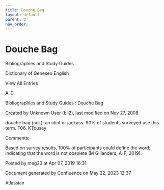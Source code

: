 ```yaml
---
title: Douche Bag
layout: default
parent: D
nav_order:
---
```


# Douche Bag

Bibliographies and Study Guides

Dictionary of Geneseo English

View All Entries

A-D

Bibliographies and Study Guides : Douche Bag

Created by  Unknown User (bli2), last modified on Nov 27, 2008

douche bag (adj.): an idiot or jackass. 90% of students surveyed use this term. F06. KTousey

Comments:

Based on survey results, 100% of participants could define the word; indicating that the word is not obsolete (M Gillanders, A-F, 2019).

Posted by meg23 at Apr 07, 2019 16:31

Document generated by Confluence on May 22, 2023 12:37

Atlassian
